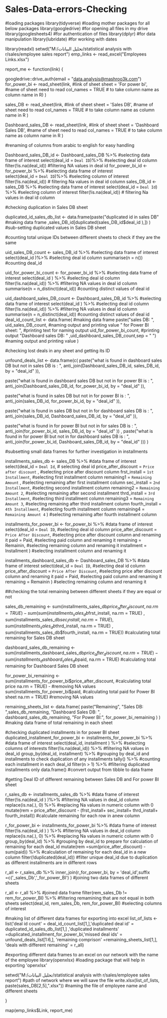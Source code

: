 # Sales-Data-errors-Checking


#loading packages
library(tidyverse) #loading mother packages for all below packages
library(googledrive) #for opening all files in my drive
library(googlesheets4) #for authentication of files
library(dplyr) #for data manipulation
library(lubridate) #for working with dates

library(readxl)
setwd("M:/تحليل البيانات/statistical analysis with r/sales/employee sales report")
emp_links <- read_excel("Employees Links.xlsx")

report_me <- function(link) {
  



googledrive::drive_auth(email = "data.analysis@mashroo3k.com")
for_power_bi <- read_sheet(link, #link of sheet
                           sheet = 'For power bi', #name of sheet need to read
                           col_names = TRUE # to take column name as column name in R)
)

sales_DB <- read_sheet(link, #link of sheet
                       sheet = 'Sales DB', #name of sheet need to read
                       col_names = TRUE # to take column name as column name in R 
)

Dashboard_sales_DB <- read_sheet(link, #link of sheet
                                 sheet = 'Dashboard Sales DB', #name of sheet need to read
                                 col_names = TRUE # to take column name as column name in R
)




#renaming of columns from arabic to english for easy handling

Dashboard_sales_DB_id <- Dashboard_sales_DB %>%                     #selecting data frame of interest
                                    select(deal_id = `Deal ID`)%>%  #selecting deal id column
                                    filter(!is.na(deal_id))         #filtering NA values in deal id
for_power_bi_id <- for_power_bi %>%                       #selecting data frame of interest          
                          select(deal_id = `Deal ID`)%>%  #selecting column of interest
                          filter(!is.na(deal_id))         # filtering Na values in deal id column
sales_DB_id <- sales_DB %>%                          #selecting data frame of interest 
                    select(deal_id = `Deal Id`) %>%  #selecting column of interest
                    filter(!is.na(deal_id))          # filtering Na values in deal id column



#checking duplication in Sales DB sheet

duplicated_id_sales_db_list <- data.frame(paste("duplicated id in sales DB"                         #making data frame
                                                ,sales_DB_id[duplicated(sales_DB_id$deal_id ),]) )  #sub-setting duplicated values in Sales DB sheet


#counting total unique IDs between different sheets to check if they are the same


uid_sales_DB_count <- sales_DB_id %>%           #selecting data frame of interest
                            select(deal_id )%>% #selecting deal id column
                            summarise(n = n())  #counting deal_id

uid_for_power_bi_count <- for_power_bi_id %>%                       #selecting data frame of interest 
                                select(deal_id ) %>%                #selecting deal id column
                                filter(!is.na(deal_id)) %>%         #filtering NA values in deal id column
                                summarise(n = n_distinct(deal_id))  #counting distinct values of deal id

uid_dashboard_sales_DB_count <- Dashboard_sales_DB_id %>%                    #selecting data frame of interest
                                      select(deal_id ) %>%                   #selecting deal id column
                                      filter(!is.na(deal_id)) %>%            #filtering NA values in deal id column
                                      summarise(n = n_distinct(deal_id))     #counting distinct values of deal id
deal_id_count_list <- data.frame(                                   #making data frame
  paste("sales DB: ", uid_sales_DB_count,                           #naming output and printing value
  " for Power BI sheet: ",                                          #printing text for naming output
  uid_for_power_bi_count,                                           #printing output
  "Dashboard sales DB: " ,uid_dashboard_sales_DB_count,sep = " ")   #naming output and printing value
)


#checking lost deals in any sheet and getting its ID


unfound_deals_list <- data.frame(c(
  paste("what is found in dashboard sales DB but not in sales DB is : ", anti_join(Dashboard_sales_DB_id, sales_DB_id, by = "deal_id" )),
  
  paste("what is found in dashboard sales DB but not in for power BI is : ", anti_join(Dashboard_sales_DB_id, for_power_bi_id, by = "deal_id" )),
  
  paste("what is found in sales DB but not in for power BI is : ", anti_join(sales_DB_id, for_power_bi_id, by = "deal_id" )),
  
  paste("what is found in sales DB but not in for dashboard sales DB is : ", anti_join(sales_DB_id, Dashboard_sales_DB_id, by = "deal_id" )),
  
  paste("what is found in for power BI but not in for  sales DB is : ", anti_join(for_power_bi_id, sales_DB_id, by = "deal_id" ))
  ,
  paste("what is found in for power BI but not in for  dashboard sales DB is : ", anti_join(for_power_bi_id, Dashboard_sales_DB_id, by = "deal_id" )))
)



#subsetting small data frames for further investigation in installments

installments_sales_db <- sales_DB %>%                                                  #data frame of interest
                                select(deal_id = `Deal Id`,                            # selecting deal id
                                       price_after_discount = `Price after discount` , #selecting price after discount column
                                       frst_install = `1st Installment`,               #selecting first installment column
                                       remaining1 = `Remaining Amount` ,               #selecting remaining after first installment column
                                       sec_install = `2nd Installment`,                #selecting second installment column
                                       remaining2 = `Remaining Amount 2`,              #selecting remaining after second installment
                                       thrd_install = `3rd Installment`,               #selecting third installment column
                                       remaining3 = `Remaining Amount 3`,              #selecting remaining after third installment column
                                       fourth_install = `4th Installment`,             #selecting fourth installment column
                                       remaining4 = `Remaining Amount 4` )             #selecting remaining after fourth installment column

installments_for_power_bi <- for_power_bi %>%                                                 #data frame of interest                             
                                    select(deal_id = `Deal ID`,                               #selecting deal id column
                                           price_after_discount =  `Price After Discount`,    #selecting price after discount column and renaming it
                                           paid = Paid,                                       #selecting paid column and renaming it
                                           remaining = Remainin,                              #selecting remaining column and renaming it
                                           installment = Installment  )                       #selecting installment column and renaming it

installments_dashboard_sales_db <- Dashboard_sales_DB %>%                                           #data frame of interest
                                            select(deal_id = `Deal ID`,                             #selecting deal id column
                                                   price_after_discount =  `Price After Discount`,  #selecting price after discount column and renaming it
                                                   paid = Paid,                                     #selecting paid column and renaming it
                                                   remaining = Remainin  )                          #selecting remaining column and renaming it


##checking the total remaining between different sheets if they are equal or not


sales_db_remaining <- sum(installments_sales_db$price_after_discount, na.rm = TRUE) - sum(sum(installments_sales_db$frst_install, na.rm = TRUE) , sum(installments_sales_db$sec_install, na.rm = TRUE) ,sum(installments_sales_db$thrd_install, na.rm = TRUE) , sum(installments_sales_db$fourth_install, na.rm = TRUE)) #calculating total remaining for Sales DB sheet



dashboard_sales_db_remaining <-  sum(installments_dashboard_sales_db$price_after_discount, na.rm = TRUE) - sum(installments_dashboard_sales_db$paid, na.rm = TRUE)  #calculating total remaining for Dashboard Sales DB sheet


for_power_bi_remaining <-  sum(installments_for_power_bi$price_after_discount,  #calculating total price 
                               na.rm = TRUE) -                                  #removing NA values
                           sum(installments_for_power_bi$paid,                  #calculating total paid for Power BI sheet
                               na.rm = TRUE)                                    #removing NA values

remaining_sheets_list <- data.frame(
                                paste("Remaining", "Sales DB: ",sales_db_remaining, 
                                      "Dashboard Sales DB: ", dashboard_sales_db_remaining, 
                                      "For Power BI:", for_power_bi_remaining )
) #making data frame of total remaining in each sheet

#checking duplicated installments in for power BI sheet
duplicated_installment_for_power_bi <-  installments_for_power_bi %>%     #data frame of interest
                                              select(deal_id, installment ) %>%                                       #selecting columns of interests
                                              filter(!is.na(deal_id)) %>%                                             #filtering NA values in deal_id
                                              group_by(deal_id, installment) %>%                                      #grouping by deal_id and installments to check duplication of any installments
                                              tally() %>%                                                             #counting each installment in each deal_id
                                              filter(n > 1) %>%                                                       #filtering duplicated installments only
                                              data.frame()                                                            #convert output from tibble to data frame



#getting Deal ID of different remaining between Sales DB and For power BI sheet



r_sales_db <- installments_sales_db %>% #data frame of interest
  filter(!is.na(deal_id ) )%>%  #filtering NA values in deal_id column
  replace(is.na(.), 0) %>% #replacing Na values in numeric column with 0
  mutate(rem = price_after_discount - (frst_install+ sec_install+ thrd_install+ fourth_install)) #calculate remaining for each row in anew column

r_for_power_bi <- installments_for_power_bi  %>% #data frame of interest
  filter(!is.na(deal_id ) )  %>% #filtering NA values in deal_id column
  replace(is.na(.), 0) %>%  #replacing Na values in numeric column with 0
  group_by(deal_id) %>%  #grouping by deal_id to prepare for calculation of  remaining for each deal_id
  mutate(rem =sum(price_after_discount)   - sum(paid)) %>% #calculation of remaining for each deal_id in a new column
  filter(!duplicated(deal_id)) #filter unique deal_id due to duplication as different installments are in different rows

r_all <- r_sales_db %>% inner_join(r_for_power_bi, by = 'deal_id',suffix =c('_sales_Db','_for_power_BI') ) #joining two data frames of different sheets

r_all <- r_all %>%  #joined data frame
  filter(rem_sales_Db != rem_for_power_BI) %>%  #filtering remamining that are not equal in both sheets
  select(deal_id, rem_sales_Db, rem_for_power_BI) #selecting columns of interest



#making list of different data frames for exporting into excel
list_of_lists <- list('deal id count' = deal_id_count_list[1,],'duplicated deal id' = duplicated_id_sales_db_list[1,] ,'duplicated installments' =duplicated_installment_for_power_bi,'missed deal ids' = unfound_deals_list[1:6,], 'remaining comprison' =remaining_sheets_list[1,], 'deals with different remaining' = r_all)


#exporting different data frames to an excel on our network with the name of the employee
library(openxlsx) #loading package that will help in exporting 'openxlsx' 

setwd("M:/تحليل البيانات/statistical analysis with r/sales/employee sales report") #path of network where we will save the file
write.xlsx(list_of_lists, paste(sales_DB[2,5],".xlsx")) #naming the file of employee name and different sheets


}


map(emp_links$Link, report_me)

